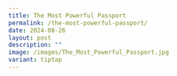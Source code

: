 ```yaml
---
title: The Most Powerful Passport
permalink: /the-most-powerful-passport/
date: 2024-08-26
layout: post
description: ""
image: /images/The_Most_Powerful_Passport.jpg
variant: tiptap
---
```

